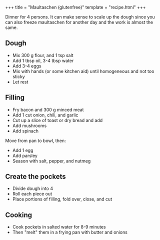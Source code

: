 +++
title = "Maultaschen (glutenfree)"
template = "recipe.html"
+++

Dinner for 4 persons. It can make sense to scale up the dough since you can
also freeze maultaschen for another day and the work is almost the same.


## Dough

- Mix 300 g flour, and 1 tsp salt
- Add 1 tbsp oil, 3-4 tbsp water
- Add 3-4 eggs
- Mix with hands (or some kitchen aid) until homogeneous and not too sticky
- Let rest


## Filling

- Fry bacon and 300 g minced meat
- Add 1 cut onion, chili, and garlic
- Cut up a slice of toast or dry bread and add
- Add mushrooms
- Add spinach

Move from pan to bowl, then:
- Add 1 egg
- Add parsley
- Season with salt, pepper, and nutmeg


## Create the pockets

- Divide dough into 4
- Roll each piece out
- Place portions of filling, fold over, close, and cut


## Cooking

- Cook pockets in salted water for 8-9 minutes
- Then "melt" them in a frying pan with butter and onions
